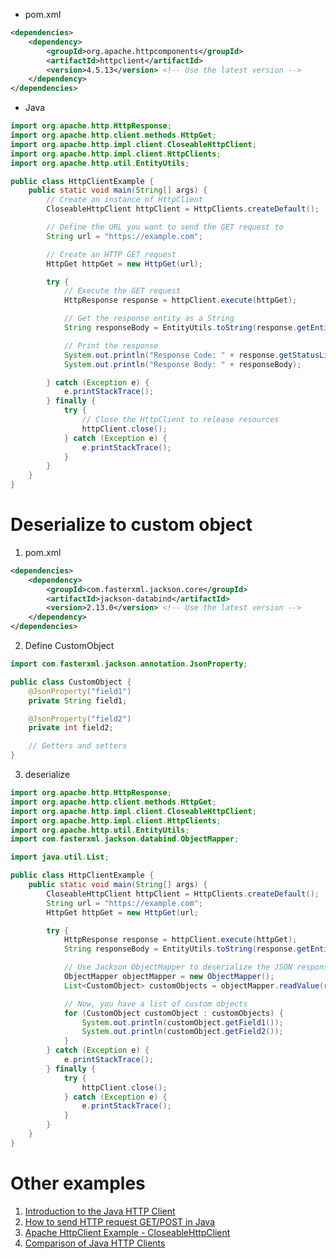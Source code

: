 
- pom.xml

```xml
<dependencies>
    <dependency>
        <groupId>org.apache.httpcomponents</groupId>
        <artifactId>httpclient</artifactId>
        <version>4.5.13</version> <!-- Use the latest version -->
    </dependency>
</dependencies>

```
- Java

```java
import org.apache.http.HttpResponse;
import org.apache.http.client.methods.HttpGet;
import org.apache.http.impl.client.CloseableHttpClient;
import org.apache.http.impl.client.HttpClients;
import org.apache.http.util.EntityUtils;

public class HttpClientExample {
    public static void main(String[] args) {
        // Create an instance of HttpClient
        CloseableHttpClient httpClient = HttpClients.createDefault();

        // Define the URL you want to send the GET request to
        String url = "https://example.com";

        // Create an HTTP GET request
        HttpGet httpGet = new HttpGet(url);

        try {
            // Execute the GET request
            HttpResponse response = httpClient.execute(httpGet);

            // Get the response entity as a String
            String responseBody = EntityUtils.toString(response.getEntity());

            // Print the response
            System.out.println("Response Code: " + response.getStatusLine().getStatusCode());
            System.out.println("Response Body: " + responseBody);

        } catch (Exception e) {
            e.printStackTrace();
        } finally {
            try {
                // Close the HttpClient to release resources
                httpClient.close();
            } catch (Exception e) {
                e.printStackTrace();
            }
        }
    }
}

```

# Deserialize to custom object

1. pom.xml

```xml
<dependencies>
    <dependency>
        <groupId>com.fasterxml.jackson.core</groupId>
        <artifactId>jackson-databind</artifactId>
        <version>2.13.0</version> <!-- Use the latest version -->
    </dependency>
</dependencies>
```

2. Define CustomObject

```java
import com.fasterxml.jackson.annotation.JsonProperty;

public class CustomObject {
    @JsonProperty("field1")
    private String field1;

    @JsonProperty("field2")
    private int field2;

    // Getters and setters
}
```

3. deserialize

```java
import org.apache.http.HttpResponse;
import org.apache.http.client.methods.HttpGet;
import org.apache.http.impl.client.CloseableHttpClient;
import org.apache.http.impl.client.HttpClients;
import org.apache.http.util.EntityUtils;
import com.fasterxml.jackson.databind.ObjectMapper;

import java.util.List;

public class HttpClientExample {
    public static void main(String[] args) {
        CloseableHttpClient httpClient = HttpClients.createDefault();
        String url = "https://example.com";
        HttpGet httpGet = new HttpGet(url;

        try {
            HttpResponse response = httpClient.execute(httpGet);
            String responseBody = EntityUtils.toString(response.getEntity());

            // Use Jackson ObjectMapper to deserialize the JSON response into a list of custom objects
            ObjectMapper objectMapper = new ObjectMapper();
            List<CustomObject> customObjects = objectMapper.readValue(responseBody, new TypeReference<List<CustomObject>>() {});

            // Now, you have a list of custom objects
            for (CustomObject customObject : customObjects) {
                System.out.println(customObject.getField1());
                System.out.println(customObject.getField2());
            }
        } catch (Exception e) {
            e.printStackTrace();
        } finally {
            try {
                httpClient.close();
            } catch (Exception e) {
                e.printStackTrace();
            }
        }
    }
}

```

# Other examples

1. [Introduction to the Java HTTP Client](https://openjdk.org/groups/net/httpclient/recipes.html)
1. [How to send HTTP request GET/POST in Java](https://mkyong.com/java/how-to-send-http-request-getpost-in-java/)
1. [Apache HttpClient Example - CloseableHttpClient](https://www.digitalocean.com/community/tutorials/apache-httpclient-example-closeablehttpclient)
1. [Comparison of Java HTTP Clients](https://reflectoring.io/comparison-of-java-http-clients/)